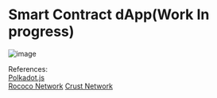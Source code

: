  # Smart Contract dApp(Work In progress)
 
![image](https://github.com/gcp-development/smart-contract-dapp/assets/76512851/b3f9d3de-6e40-4061-b337-bb10e0e43668)

References:<br>
[Polkadot.js](https://polkadot.js.org/docs/)<br>
[Rococo Network](https://substrate.io/developers/rococo-network/)
[Crust Network](https://crust.network/)<br>
